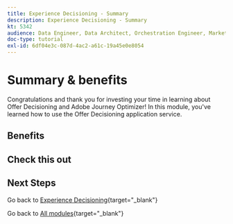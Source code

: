```yaml
---
title: Experience Decisioning - Summary
description: Experience Decisioning - Summary
kt: 5342
audience: Data Engineer, Data Architect, Orchestration Engineer, Marketer
doc-type: tutorial
exl-id: 6df04e3c-087d-4ac2-a61c-19a45e0e8054
---
```

# Summary & benefits

Congratulations and thank you for investing your time in learning about Offer Decisioning and Adobe Journey Optimizer! 
In this module, you've learned how to use the Offer Decisioning application service. 

## Benefits

## Check this out

## Next Steps

Go back to [Experience Decisioning](ajo-decisioning.md){target="_blank"}

Go back to [All modules](./../../../../overview.md){target="_blank"}
